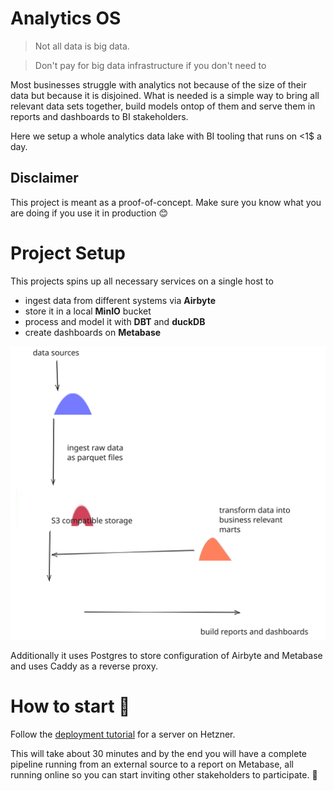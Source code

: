 # Analytics OS
  
> Not all data is big data. 

> Don't pay for big data infrastructure if you don't need to

Most businesses struggle with analytics not because of the size of their data but because it is disjoined. What is needed is a simple way to bring all relevant data sets together, build models ontop of them and serve them in reports and dashboards to BI stakeholders. 

Here we setup a whole analytics data lake with BI tooling that runs on <1$ a day.

## Disclaimer

This project is meant as a proof-of-concept. Make sure you know what you are doing if you use it in production 😊

# Project Setup

This projects spins up all necessary services on a single host to 

- ingest data from different systems via **Airbyte**
- store it in a local **MinIO** bucket
- process and model it with **DBT** and **duckDB**
- create dashboards on **Metabase**

![image](./docs/images/architecture.svg)

Additionally it uses Postgres to store configuration of Airbyte and Metabase and uses Caddy as a reverse proxy.


# How to start 🚀

Follow the [deployment tutorial](./docs/hetzner.md) for a server on Hetzner.

This will take about 30 minutes and by the end you will have a complete pipeline running from an external source to a report on Metabase, all running online so you can start inviting other stakeholders to participate. 🎉

